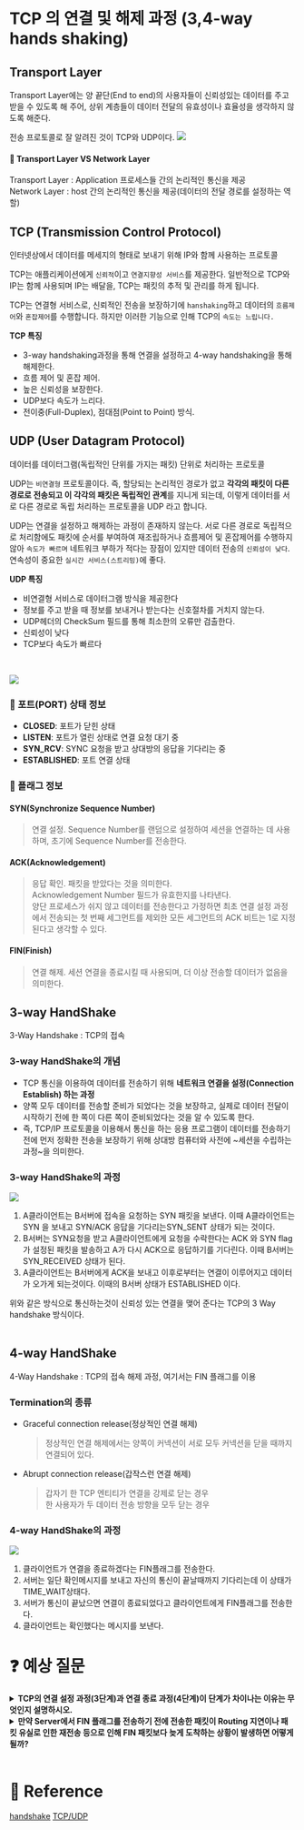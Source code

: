 # TCP 의 연결 및 해제 과정 (3,4-way hands shaking)

## Transport Layer
Transport Layer에는 양 끝단(End to end)의 사용자들이 신뢰성있는 데이터를 주고 받을 수 있도록 해 주어, 상위 계층들이 데이터 전달의 유효성이나 효율성을 생각하지 않도록 해준다.  
  
전송 프로토콜로 잘 알려진 것이 TCP와 UDP이다. 
[![](./img/network_img_4.PNG?width=300px)]()  

#### :pushpin: Transport Layer VS Network Layer
Transport Layer : Application 프로세스들 간의 논리적인 통신을 제공  
Network Layer : host 간의 논리적인 통신을 제공(데이터의 전달 경로를 설정하는 역할)

## TCP (Transmission Control Protocol)
인터넷상에서 데이터를 메세지의 형태로 보내기 위해 IP와 함께 사용하는 프로토콜

TCP는 애플리케이션에게 `신뢰적`이고 `연결지향성 서비스`를 제공한다. 일반적으로 TCP와 IP는 함께 사용되며 IP는 배달을, TCP는 패킷의 추적 및 관리를 하게 됩니다.

TCP는 연결형 서비스로, 신뢰적인 전송을 보장하기에 `hanshaking`하고 데이터의 `흐름제어`와 `혼잡제어`를 수행합니다. 하지만 이러한 기능으로 인해 TCP의 `속도는 느립니다.`
  
**TCP 특징**
- 3-way handshaking과정을 통해 연결을 설정하고 4-way handshaking을 통해 해제한다.
- 흐름 제어 및 혼잡 제어.
- 높은 신뢰성을 보장한다.
- UDP보다 속도가 느리다.
- 전이중(Full-Duplex), 점대점(Point to Point) 방식.


## UDP (User Datagram Protocol)
데이터를 데이터그램(독립적인 단위를 가지는 패킷) 단위로 처리하는 프로토콜 

UDP는 `비연결형` 프로토콜이다. 즉, 할당되는 논리적인 경로가 없고 **각각의 패킷이 다른 경로로 전송되고 이 각각의 패킷은 독립적인 관계**를 지니게 되는데, 이렇게 데이터를 서로 다른 경로로 독립 처리하는 프로토콜을 UDP 라고 합니다.

UDP는 연결을 설정하고 해제하는 과정이 존재하지 않는다. 서로 다른 경로로 독립적으로 처리함에도 패킷에 순서를 부여하여 재조립하거나 흐름제어 및 혼잡제어를 수행하지 않아 `속도가 빠르며` 네트워크 부하가 적다는 장점이 있지만 데이터 전송의 `신뢰성이 낮다`. 연속성이 중요한 `실시간 서비스(스트리밍)`에 좋다.
  
**UDP 특징**
- 비연결형 서비스로 데이터그램 방식을 제공한다
- 정보를 주고 받을 때 정보를 보내거나 받는다는 신호절차를 거치지 않는다.
- UDP헤더의 CheckSum 필드를 통해 최소한의 오류만 검출한다.
- 신뢰성이 낮다
- TCP보다 속도가 빠르다  
<br>  
  
[![](./img/network_img_5.PNG?width=300px)]()
<br>

### :pushpin: 포트(PORT) 상태 정보
- **CLOSED**: 포트가 닫힌 상태
- **LISTEN**: 포트가 열린 상태로 연결 요청 대기 중
- **SYN_RCV**: SYNC 요청을 받고 상대방의 응답을 기다리는 중
- **ESTABLISHED**: 포트 연결 상태

### :pushpin: 플래그 정보
#### SYN(Synchronize Sequence Number)
> 연결 설정. Sequence Number를 랜덤으로 설정하여 세션을 연결하는 데 사용하며, 초기에 Sequence Number를 전송한다.
#### ACK(Acknowledgement)
> 응답 확인. 패킷을 받았다는 것을 의미한다.  
> Acknowledgement Number 필드가 유효한지를 나타낸다.  
> 양단 프로세스가 쉬지 않고 데이터를 전송한다고 가정하면 최초 연결 설정 과정에서 전송되는 첫 번째 세그먼트를 제외한 모든 세그먼트의 ACK 비트는 1로 지정된다고 생각할 수 있다.
#### FIN(Finish)
> 연결 해제. 세션 연결을 종료시킬 때 사용되며, 더 이상 전송할 데이터가 없음을 의미한다.

## 3-way HandShake

3-Way Handshake : TCP의 접속

### 3-way HandShake의 개념

- TCP 통신을 이용하여 데이터를 전송하기 위해 **네트워크 연결을 설정(Connection Establish) 하는 과정**
- 양쪽 모두 데이터를 전송할 준비가 되었다는 것을 보장하고, 실제로 데이터 전달이 시작하기 전에 한 쪽이 다른 쪽이 준비되었다는 것을 알 수 있도록 한다.
- 즉, TCP/IP 프로토콜을 이용해서 통신을 하는 응용 프로그램이 데이터를 전송하기 전에 먼저 정확한 전송을 보장하기 위해 상대방 컴퓨터와 사전에 ~세션을 수립하는 과정~을 의미한다.


### 3-way HandShake의 과정
[![](./img/network_img_6.PNG?width=300px)]()
  
1. A클라이언트는 B서버에 접속을 요청하는 SYN 패킷을 보낸다. 이때 A클라이언트는 SYN 을 보내고 SYN/ACK 응답을 기다리는SYN_SENT 상태가 되는 것이다.  
2. B서버는 SYN요청을 받고 A클라이언트에게 요청을 수락한다는 ACK 와 SYN flag 가 설정된 패킷을 발송하고 A가 다시 ACK으로 응답하기를 기다린다. 이때 B서버는 SYN_RECEIVED 상태가 된다.  
3. A클라이언트는 B서버에게 ACK을 보내고 이후로부터는 연결이 이루어지고 데이터가 오가게 되는것이다. 이때의 B서버 상태가 ESTABLISHED 이다.  

위와 같은 방식으로 통신하는것이 신뢰성 있는 연결을 맺어 준다는 TCP의 3 Way handshake 방식이다.  
<br>

## 4-way HandShake

4-Way Handshake : TCP의 접속 해제 과정, 여기서는 FIN 플래그를 이용

### Termination의 종류
- Graceful connection release(정상적인 연결 해제)
    > 정상적인 연결 해제에서는 양쪽이 커넥션이 서로 모두 커넥션을 닫을 때까지 연결되어 있다.

- Abrupt connection release(갑작스런 연결 해제)
    > 갑자기 한 TCP 엔티티가 연결을 강제로 닫는 경우  
    > 한 사용자가 두 데이터 전송 방향을 모두 닫는 경우

### 4-way HandShake의 과정
[![](./img/network_img_7.PNG?width=300px)]()  
1. 클라이언트가 연결을 종료하겠다는 FIN플래그를 전송한다.
2. 서버는 일단 확인메시지를 보내고 자신의 통신이 끝날때까지 기다리는데 이 상태가 TIME_WAIT상태다.
3. 서버가 통신이 끝났으면 연결이 종료되었다고 클라이언트에게 FIN플래그를 전송한다.
4. 클라이언트는 확인했다는 메시지를 보낸다.

# :question: 예상 질문

<details>
  <summary><b>TCP의 연결 설정 과정(3단계)과 연결 종료 과정(4단계)이 단계가 차이나는 이유는 무엇인지 설명하시오.</b></summary>
  <div markdown="1">
    Client가 데이터 전송을 마쳤다고 하더라도 Server는 아직 보낼 데이터가 남아있을 수 있기 때문에 일단 FIN에 대한 ACK만 보내고, 
    데이터를 모두 전송한 후에 자신도 FIN 메시지를 보내기 때문이다.
  </div>
</details>
<details>
  <summary><b>만약 Server에서 FIN 플래그를 전송하기 전에 전송한 패킷이 Routing 지연이나 패킷 유실로 인한 재전송 등으로 인해 FIN 패킷보다 늦게 도착하는 상황이 발생하면 어떻게 될까?</b></summary>
  <div markdown="1">
    이러한 현상에 대비하여 Client는 Server로부터 FIN 플래그를 수신하더라도 일정시간(Default: 240sec)동안 세션을 남겨 놓고 잉여 패킷을 기다리는 과정을 거친다. (TIME_WAIT 과정)
  </div>
</details>
<br>
    
# :newspaper: Reference

[handshake](https://mindnet.tistory.com/entry/%EB%84%A4%ED%8A%B8%EC%9B%8C%ED%81%AC-%EC%89%BD%EA%B2%8C-%EC%9D%B4%ED%95%B4%ED%95%98%EA%B8%B0-22%ED%8E%B8-TCP-3-WayHandshake-4-WayHandshake)
[TCP/UDP](https://velog.io/@averycode/%EB%84%A4%ED%8A%B8%EC%9B%8C%ED%81%AC-TCPUDP%EC%99%80-3-Way-Handshake4-Way-Handshake)


